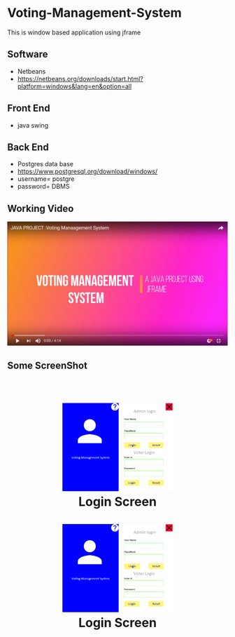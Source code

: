 # Voting-Management-System
This is window based application using jframe

## Software
- Netbeans
- https://netbeans.org/downloads/start.html?platform=windows&lang=en&option=all

## Front End
- java swing
## Back End 
- Postgres data base
- https://www.postgresql.org/download/windows/
- username= postgre
- password= DBMS

## Working Video

[![Watch the video](https://github.com/Niraj-Ranjan/Voting-Management-System/blob/master/Screenshot/Screenshot%20(139).png)](https://www.youtube.com/watch?v=vL1COucMHyY&t=29s)

## Some ScreenShot


<h1 align="center">

 <br>
  
   <img src="https://github.com/Niraj-Ranjan/Voting-Management-System/blob/master/Screenshot/AdminLogin.PNG"  width="50%" height="10%">
  
  <br>
 Login Screen
  <br>


  <br>
  
   <img src="https://github.com/Niraj-Ranjan/Voting-Management-System/blob/master/Screenshot/AdminLogin.PNG"  width="50%">
  
  <br>
 Login Screen
  <br>
  
  
  
  
</h1>
